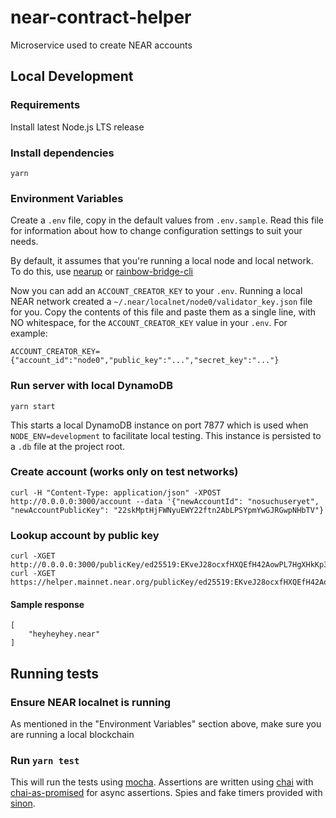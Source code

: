# near-contract-helper

Microservice used to create NEAR accounts

## Local Development

### Requirements

Install latest Node.js LTS release

### Install dependencies

    yarn

### Environment Variables

Create a `.env` file, copy in the default values from `.env.sample`. Read this file for information about how to change configuration settings to suit your needs.

By default, it assumes that you're running a local node and local network. To do this, use [nearup](https://github.com/near/nearup) or [rainbow-bridge-cli](https://github.com/near/rainbow-bridge-cli)

Now you can add an `ACCOUNT_CREATOR_KEY` to your `.env`. Running a local NEAR network created a `~/.near/localnet/node0/validator_key.json` file for you. Copy the contents of this file and paste them as a single line, with NO whitespace, for the `ACCOUNT_CREATOR_KEY` value in your `.env`. For example:

    ACCOUNT_CREATOR_KEY={"account_id":"node0","public_key":"...","secret_key":"..."}

### Run server with local DynamoDB

    yarn start

This starts a local DynamoDB instance on port 7877 which is used when `NODE_ENV=development`
to facilitate local testing. This instance is persisted to a `.db` file at the project root.

### Create account (works only on test networks)

    curl -H "Content-Type: application/json" -XPOST http://0.0.0.0:3000/account --data '{"newAccountId": "nosuchuseryet", "newAccountPublicKey": "22skMptHjFWNyuEWY22ftn2AbLPSYpmYwGJRGwpNHbTV"}

### Lookup account by public key

    curl -XGET http://0.0.0.0:3000/publicKey/ed25519:EKveJ28ocxfHXQEfH42AowPL7HgXHkKp3kmMoSXNjiRF/accounts
    curl -XGET https://helper.mainnet.near.org/publicKey/ed25519:EKveJ28ocxfHXQEfH42AowPL7HgXHkKp3kmMoSXNjiRF/accounts

#### Sample response
    
    [
        "heyheyhey.near"
    ]


## Running tests

### Ensure NEAR localnet is running

As mentioned in the "Environment Variables" section above, make sure you are running a local blockchain

### Run `yarn test`

This will run the tests using [mocha].
Assertions are written using [chai] with [chai-as-promised] for async assertions.
Spies and fake timers provided with [sinon].

[mocha]: https://mochajs.org/
[chai]: https://www.chaijs.com/
[chai-as-promised]: https://www.chaijs.com/plugins/chai-as-promised/
[sinon]: https://sinonjs.org/
